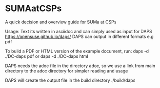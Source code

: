 # SUMAatCSPs

A quick decision and overview guide for SUMa at CSPs

Usage:
 Text its written in asciidoc and can simply used as input for DAPS https://opensuse.github.io/daps/
 DAPS can output in different formats e.g pdf


To build a PDF or HTML version of the example document, run:
 daps -d ./DC-daps pdf
or
 daps -d ./DC-daps html

DAPS needs the adoc file in the directory adoc, so we use a link from main directory to the adoc directory for simpler reading and usage

DAPS will create the output file in the build directory ./build/daps
